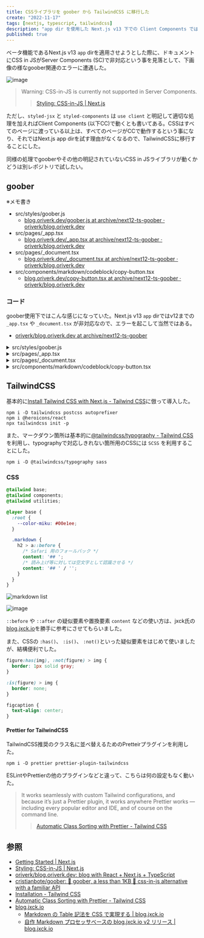 ```yaml
---
title: CSSライブラリを goober から TailwindCSS に移行した
create: "2022-11-17"
tags: [nextjs, typescript, tailwindcss]
description: "app dir を使用した Next.js v13 下での Client Components では CSS in JS が非対応だったので、goober から TailwindCSS に変更しました"
published: true
---
```


ベータ機能であるNext.js v13 `app` dirを適用させようとした際に、ドキュメントにCSS in JSがServer Components (SC)で非対応という事を見落として、下画像の様なgoober関連のエラーに遭遇した。

![image](https://i.imgur.com/MVNxSFg.png)

> Warning: CSS-in-JS is currently not supported in Server Components.
> > [Styling: CSS-in-JS | Next.js](https://beta.nextjs.org/docs/styling/css-in-js)

ただし、`styled-jsx` と `styled-components` は `use client` と明記して適切な処理を加えればClient Components (以下CC)で動くとも書いてある。CSSはすべてのページに渡っている以上は、すべてのページがCCで動作するという事になり、それではNext.js app dirを試す理由がなくなるので、TailwindCSSに移行することにした。

同様の処理でgooberやその他の明記されていないCSS in JSライブラリが動くかどうは別レポジトリで試したい。

## goober

※メモ書き

- src/styles/goober.js
  - [blog.oriverk.dev/goober.js at archive/next12-ts-goober · oriverk/blog.oriverk.dev](https://github.com/oriverk/blog.oriverk.dev/blob/archive/next12-ts-goober/src/styles/goober.js)
- src/pages/_app.tsx
  - [blog.oriverk.dev/_app.tsx at archive/next12-ts-goober · oriverk/blog.oriverk.dev](https://github.com/oriverk/blog.oriverk.dev/blob/archive/next12-ts-goober/pages/_app.tsx)
- src/pages/_document.tsx
  - [blog.oriverk.dev/_document.tsx at archive/next12-ts-goober · oriverk/blog.oriverk.dev](https://github.com/oriverk/blog.oriverk.dev/blob/archive/next12-ts-goober/pages/_document.tsx)
- src/components/markdown/codeblock/copy-button.tsx
  - [blog.oriverk.dev/copy-button.tsx at archive/next12-ts-goober · oriverk/blog.oriverk.dev](https://github.com/oriverk/blog.oriverk.dev/blob/archive/next12-ts-goober/src/components/markdown/codeblock/copy-button.tsx)

### コード

goober使用下ではこんな感じになっていた。Next.js v13 `app` dirではv12までの `_app.tsx` や `_document.tsx` が非対応なので、エラーを起こして当然ではある。

- [oriverk/blog.oriverk.dev at archive/next12-ts-goober](https://github.com/oriverk/blog.oriverk.dev/tree/archive/next12-ts-goober)

<details>

<summary>src/styles/goober.js</summary>

```javascript:src/styles/goober.js
import { createGlobalStyles } from 'goober/global'

export const GlobalStyles = createGlobalStyles`
  :root {
    --color-miku: #00e1ee;
  }`
```

</details>

<details>

<summary>src/pages/_app.tsx</summary>

```javascript:src/styles/_app.tsx
import { setup } from 'goober'

setup(React.createElement, prefix)

export default function MyApp({ Component, pageProps}: AppProps) {
  return (
    <>
      <Head />
      <GlobalStyles />
      <Component {...pageProps} />
    </>
  )
}
```

</details>

<details>

<summary>src/pages/_document.tsx</summary>

```javascript:src/pages/_document.tsx
import { extractCss } from "goober"

export default class MyDocument extends Document<{ css: string }> {
  static async getInitialProps({ renderPage }: DocumentContext) {
    const page = await renderPage()
    // Extrach the css for each page render
    const css = extractCss()
    return { ...page, css }
  }

  render() {
    return (
      <Html>
        <Head>
          <style
            id={'_goober'}
            // And defined it in here
            dangerouslySetInnerHTML={{ __html: ' ' + this.props.css }}
          />
        </Head>
        <body>
          <Main />
          <NextScript />
        </body>
      </Html>
    )
  }
}
```

</details>

<details>

<summary>src/components/markdown/codeblock/copy-button.tsx</summary>

```javascript:src/components/markdown/codeblock/copy-button.tsx
import { styled } from 'goober'

interface PasssedProps {
  code: string
}

interface Props extends PasssedProps {
  className?: string
}

const Component = ({ className, code }: Props) => (
  <button className={className}>{code}</button>
)

const StyledComponent = styled(Component)`
  background: var(--color-miku);
  font-weight: bold;
  padding: 0.2rem 0.5rem;
`

const ContainerComponent: React.FC<PasssedProps> = (props) => <StyledComponent {...props} />

export const Button = ContainerComponent
```

</details>

## TailwindCSS

基本的に[Install Tailwind CSS with Next.js - Tailwind CSS](https://tailwindcss.com/docs/guides/nextjs)に倣って導入した。

```shell
npm i -D tailwindcss postcss autoprefixer
npm i @heroicons/react
npx tailwindcss init -p
```

また、マークダウン箇所は基本的に[@tailwindcss/typography - Tailwind CSS](https://tailwindcss.com/docs/typography-plugin)を利用し、typographyで対応しきれない箇所用のCSSには `SCSS` を利用することにした。

```shell
npm i -D @tailwindcss/typography sass
```

### CSS

```css:/src/styles/globals.css
@tailwind base;
@tailwind components;
@tailwind utilities;

@layer base {
  :root {
    --color-miku: #00e1ee;
  }

  .markdown {
    h2 > a::before {
      /* Safari 用のフォールバック */
      content: '## ';
      /* 読み上げ等に対しては空文字として認識させる */
      content: '## ' / '';
    }
  }
}
```

![markdown list](https://i.imgur.com/Oo6IRT9.png "リスト")

![image](https://i.imgur.com/H7zbAsX.png "タイポグラフィ")

`::before` や `::after` の疑似要素や置換要素 `content` などの使い方は、jxck氏の[blog.jxck.io](https://blog.jxck.io/)を勝手に参考にさせてもらいました。

また、CSSの `:has()`、 `:is()`、 `:not()`といった疑似要素をはじめて使いましたが、結構便利でした。

```css:/src/styles/globals.scss
figure:has(img), :not(figure) > img {
  border: 1px solid gray;
}

:is(figure) > img {
  border: none;
}

figcaption {
  text-align: center;
}
```

#### Prettier for TailwindCSS

TailwindCSS推奨のクラス名に並べ替えるためのPretteirプラグインを利用した。

```shell:terminal
npm i -D prettier prettier-plugin-tailwindcss
```

ESLintやPrettierの他のプラグインなどと違って、こちらは何の設定もなく動いた。

> It works seamlessly with custom Tailwind configurations, and because it’s just a Prettier plugin, it works anywhere Prettier works — including every popular editor and IDE, and of course on the command line.
> > [Automatic Class Sorting with Prettier - Tailwind CSS](https://tailwindcss.com/blog/automatic-class-sorting-with-prettier)

## 参照

- [Getting Started | Next.js](https://beta.nextjs.org/docs/getting-started)
- [Styling: CSS-in-JS | Next.js](https://beta.nextjs.org/docs/styling/css-in-js#configuring-css-in-js-in-app)
- [oriverk/blog.oriverk.dev: blog with React + Next.js + TypeScript](https://github.com/oriverk/blog.oriverk.dev)
- [cristianbote/goober: 🥜 goober, a less than 1KB 🎉 css-in-js alternative with a familiar API](https://github.com/cristianbote/goober)
- [Installation - Tailwind CSS](https://tailwindcss.com/docs/installation)
- [Automatic Class Sorting with Prettier - Tailwind CSS](https://tailwindcss.com/blog/automatic-class-sorting-with-prettier)
- [blog.jxck.io](https://blog.jxck.io/)
  - [Markdown の Table 記法を CSS で実現する | blog.jxck.io](https://blog.jxck.io/entries/2022-03-06/markdown-style-table-css.html#alternative-text)
  - [自作 Markdown プロセッサベースの blog.jxck.io v2 リリース | blog.jxck.io](https://blog.jxck.io/entries/2021-11-30/blog-v2-release.html)
